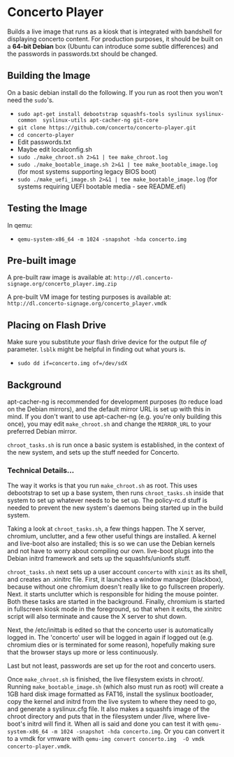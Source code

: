 # Concerto Player
Builds a live image that runs as a kiosk that is integrated with bandshell for
displaying concerto content. For production purposes, it should be built on a 
**64-bit Debian** box (Ubuntu can introduce some subtle differences) and the 
passwords in passwords.txt should be changed.

## Building the Image
On a basic debian install do the following.  If you run as root then you won't 
need the `sudo`'s.

* `sudo apt-get install debootstrap squashfs-tools syslinux syslinux-common 
syslinux-utils apt-cacher-ng git-core`
* `git clone https://github.com/concerto/concerto-player.git`
* `cd concerto-player`
* Edit passwords.txt
* Maybe edit localconfig.sh
* `sudo ./make_chroot.sh 2>&1 | tee make_chroot.log`
* `sudo ./make_bootable_image.sh 2>&1 | tee make_bootable_image.log`
 (for most systems supporting legacy BIOS boot)
* `sudo ./make_uefi_image.sh 2>&1 | tee make_bootable_image.log`
 (for systems requiring UEFI bootable media - see README.efi)

## Testing the Image
In qemu:

* `qemu-system-x86_64 -m 1024 -snapshot -hda concerto.img`

## Pre-built image
A pre-built raw image is available at:
`http://dl.concerto-signage.org/concerto_player.img.zip`

A pre-built VM image for testing purposes is available at:
`http://dl.concerto-signage.org/concerto_player.vmdk`

## Placing on Flash Drive
Make sure you substitute *your* flash drive device for the output file
_of_ parameter.  `lsblk` might be helpful in finding out what yours is.

* `sudo dd if=concerto.img of=/dev/sdX`
 
## Background
apt-cacher-ng is recommended for development purposes (to reduce load on 
the Debian mirrors), and the default mirror URL is set up with this in mind. 
If you don't want to use apt-cacher-ng (e.g. you're only building this once), 
you may edit `make_chroot.sh` and change the `MIRROR_URL` to your preferred 
Debian mirror.

`chroot_tasks.sh` is run once a basic system is established, in the context of
the new system, and sets up the stuff needed for Concerto.

### Technical Details...

The way it works is that you run `make_chroot.sh` as root. This uses
debootstrap to set up a base system, then runs `chroot_tasks.sh` inside that
system to set up whatever needs to be set up. The policy-rc.d stuff is needed
to prevent the new system's daemons being started up in the build system.

Taking a look at `chroot_tasks.sh`, a few things happen. The X server, 
chromium, unclutter, and a few other useful things are installed. A kernel 
and live-boot also are installed; this is so we can use the Debian kernels 
and not have to worry about compiling our own. live-boot plugs into the 
Debian initrd framework and sets up the squashfs/unionfs stuff. 

`chroot_tasks.sh` next sets up a user account `concerto` with `xinit` as its 
shell, and creates an .xinitrc file. First, it launches a window manager 
(blackbox), because without one chromium doesn't really like to go fullscreen 
properly. Next. it starts unclutter which is responsible for hiding the mouse 
pointer. Both these tasks are started in the background. Finally, chromium is 
started in fullscreen kiosk mode in the foreground, so that when it exits, the 
xinitrc script will also terminate and cause the X server to shut down.

Next, the /etc/inittab is edited so that the concerto user is automatically 
logged in. The 'concerto' user will be logged in again if logged out 
(e.g. chromium dies or is terminated for some reason), hopefully making sure 
that the browser stays up more or less continuously.

Last but not least, passwords are set up for the root and concerto users.

Once `make_chroot.sh` is finished, the live filesystem exists in chroot/. 
Running `make_bootable_image.sh` (which also must run as root) will create 
a 1GB hard disk image formatted as FAT16, install the syslinux bootloader, 
copy the kernel and initrd from the live system to where they need to go, 
and generate a syslinux.cfg file. It also makes a squashfs image of the 
chroot directory and puts that in the filesystem under /live, where 
live-boot's initrd will find it. When all is said and done you can test it 
with `qemu-system-x86_64 -m 1024 -snapshot -hda concerto.img`.  Or you can 
convert it to a vmdk for vmware with `qemu-img convert concerto.img 
-O vmdk concerto-player.vmdk`.


